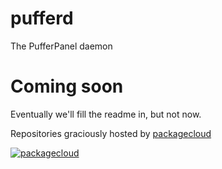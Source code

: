 # pufferd
The PufferPanel daemon

# Coming soon
Eventually we'll fill the readme in, but not now.

Repositories graciously hosted by [packagecloud](https://packagecloud.io)

[![packagecloud](https://packagecloud.io/images/packagecloud-badge.png)](https://packagecloud.io)
